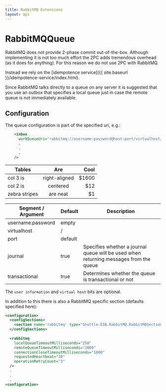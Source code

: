 ```yaml
---
title: RabbitMQ Extensions
layout: api
---
```

# RabbitMQQueue

RabbitMQ does not provide 2-phase commit out-of-the-box.  Although implementing it is not too much effort the 2PC adds tremendous overhead (as it does for anything).  For this reason we do not use 2PC with RabbitMQ.

Instead we rely on the [idempotence service]({{ site.baseurl }}/idempotence-service/index.html).

Since RabbitMQ talks directly to a queue on any server it is suggested that you use an outbox that specifies a local queue just in case the remote queue is not immediately available.

## Configuration

The queue configuration is part of the specified uri, e.g.:

```xml
    <inbox
      workQueueUri="rabbitmq://username:password@host:port/virtualhost/queue?prefetchCount=25"
	  .
	  .
	  .
    />
```


| Tables        | Are           | Cool  |
| ------------- |:-------------:| -----:|
| col 3 is      | right-aligned | $1600 |
| col 2 is      | centered      |   $12 |
| zebra stripes | are neat      |    $1 |

| Segment / Argument	| Default	| Description |
| ---------------------------- | ---------	| ----------- |		
| username:password		| empty		| 	|
| virtualhost			| /			|	|
| port					| default	|	|
| journal				| true		| Specifies whether a journal queue will be used when returning messages from the queue |
| transactional			| true		| Determines whether the queue is transactional or not |

The `user information` and `virtual host` bits are optional.

In addition to this there is also a RabbitMQ specific section (defaults specified here):

```xml
<configuration>
  <configSections>
    <section name='rabbitmq' type="Shuttle.ESB.RabbitMQ.RabbitMQSection, Shuttle.ESB.RabbitMQ"/>
  </configSections>
  
  <rabbitmq
	localQueueTimeoutMilliseconds="250"
	remoteQueueTimeoutMilliseconds="2000"
	connectionCloseTimeoutMilliseconds="1000"
	requestedHeartbeat="30"
	operationRetryCount="3"
  />
  .
  .
  .
<configuration>
```

